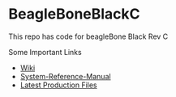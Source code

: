 # BeagleBoneBlackC
This repo has code for beagleBone Black Rev C

Some Important Links

- [Wiki](https://elinux.org/Beagleboard:BeagleBoneBlack)
- [System-Reference-Manual](https://github.com/beagleboard/beaglebone-black/wiki/System-Reference-Manual)
- [Latest Production Files](https://elinux.org/Beagleboard:BeagleBoneBlack#LATEST_PRODUCTION_FILES_.28C.29)

